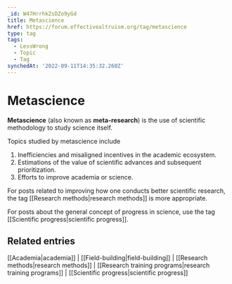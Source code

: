 ```yaml
---
_id: W47HrrhkZsDZo9yGd
title: Metascience
href: https://forum.effectivealtruism.org/tag/metascience
type: tag
tags:
  - LessWrong
  - Topic
  - Tag
synchedAt: '2022-09-11T14:35:32.260Z'
---
```

# Metascience

**Metascience** (also known as **meta-research**) is the use of scientific methodology to study science itself.

Topics studied by metascience include

1.  Inefficiencies and misaligned incentives in the academic ecosystem.
2.  Estimations of the value of scientific advances and subsequent prioritization.
3.  Efforts to improve academia or science.

For posts related to improving how one conducts better scientific research, the tag [[Research methods|research methods]] is more appropriate.

For posts about the general concept of progress in science, use the tag [[Scientific progress|scientific progress]].

Related entries
---------------

[[Academia|academia]] | [[Field-building|field-building]] | [[Research methods|research methods]] | [[Research training programs|research training programs]] | [[Scientific progress|scientific progress]]